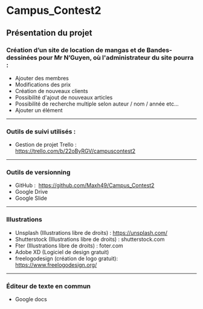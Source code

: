 # Campus_Contest2
## Présentation du projet 

### Création d’un site de location de mangas et de Bandes-dessinées pour Mr N’Guyen, où l'administrateur du site pourra :
    
* Ajouter des membres
* Modifications des prix
* Création de nouveaux clients
* Possibilité d'ajout de nouveaux articles
* Possibilité de recherche multiple selon auteur / nom / année etc...
* Ajouter un élément

-----------------

### Outils de suivi utilisés :
* Gestion de projet Trello : https://trello.com/b/22oByRGV/campuscontest2

-----------------

### Outils de versionning 
* GitHub : ​ https://github.com/Maxh49/Campus_Contest2
* Google Drive
* Google Slide

-----------------

### Illustrations 
* Unsplash (Illustrations libre de droits) : ​https://unsplash.com/
* Shutterstock (Illustrations libre de droits) : shutterstock.com
* Fter (Illustrations libre de droits) : foter.com
* Adobe XD  (Logiciel de design gratuit)
* freelogodesign (création de logo gratuit): https://www.freelogodesign.org/
-----------------

### Éditeur de texte en commun
* Google docs  
